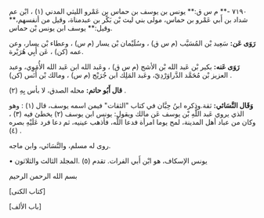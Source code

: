 ٧١٩٠ -** م س ق:** يونس بن يوسف بن حماس بن عَمْرو الليثي المدني (١) ، ابْن عم شداد بن أَبي عَمْرو بن حماس، مولى بني ليث بْن بَكْر بن عبدمناة، وقيل من أنفسهم،** وقيل:** يوسف ابن يونس بْن حماس.

**رَوَى عَن:** سَعِيد بْن المُسَيَّب (م س ق) ، وسُلَيْمان بْن يسار (م س) ، وعطاء بْن يسار، وعن عمه (كن) ، عَن أَبِي هُرَيْرة.

**رَوَى عَنه:** بكير بْن عَبد الله بْن الأشج (م س ق) ، وعَبد الله ابن عَبد الله الأُمَوِي، وعبد العزيز بْن مُحَمَّد الدَّراوَرْدِيّ، وعَبد المَلِك ابن جُرَيْج (م س) ، ومالك بْن أَنَس (كن) .

**قال أَبُو حاتم:** محله الصدق، لا بأس بِهِ (٢) .

**وَقَال النَّسَائي:** ثقة.وذكره ابنُ حِبَّان في كتاب "الثقات" فيمن اسمه يوسف، قال (١) : وهو الذي يروي عَبد اللَّهِ بْن يوسف عَن مالك ويقول: يونس ابن يوسف (٢) يخطئ فيه (٣) ، وكان من عباد أهل المدينة، لمح يوما امرأة فدعا اللَّه، فأذهب عينيه، ثم دعا فرد عَلَيْهِ بصره (٤) .

روى له مسلم، والنَّسَائي، وابن ماجه.

• يونس الإسكاف، هو ابْن أَبي الفرات. تقدم (٥) .المجلد الثالث والثلاثون

بسم الله الرحمن الرحيم

[كتاب الكنى]

[باب الألف]